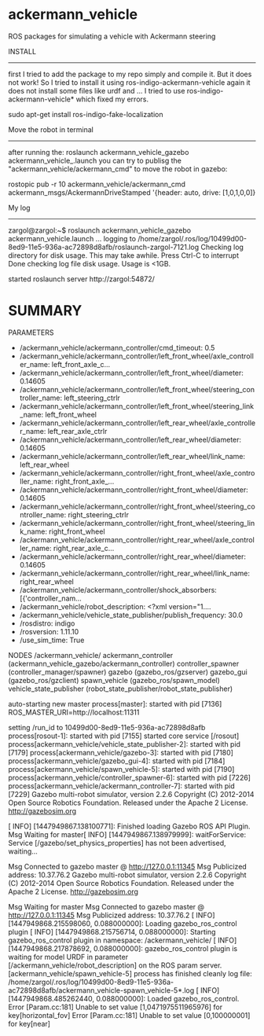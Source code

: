ackermann_vehicle
=================

ROS packages for simulating a vehicle with Ackermann steering

INSTALL
__________________
first I tried to add the package to my repo simply and compile it. 
But it does not work!
So I tried to install it using ros-indigo-ackermann-vehicle 
again it does not install some files like urdf and ...
I tried to use ros-indigo-ackermann-vehicle* which fixed my errors.

sudo apt-get install ros-indigo-fake-localization



Move the robot in terminal
________________________
after running the: roslaunch ackermann_vehicle_gazebo ackermann_vehicle_.launch
you can try to publisg the "ackermann_vehicle/ackermann_cmd" to move the robot in gazebo:

rostopic pub -r 10 ackermann_vehicle/ackermann_cmd ackermann_msgs/AckermannDriveStamped '{header: auto, drive: [1,0,1,0,0]}

My log
__________________________
zargol@zargol:~$ roslaunch ackermann_vehicle_gazebo ackermann_vehicle.launch 
... logging to /home/zargol/.ros/log/10499d00-8ed9-11e5-936a-ac72898d8afb/roslaunch-zargol-7121.log
Checking log directory for disk usage. This may take awhile.
Press Ctrl-C to interrupt
Done checking log file disk usage. Usage is <1GB.

started roslaunch server http://zargol:54872/

SUMMARY
========

PARAMETERS
 * /ackermann_vehicle/ackermann_controller/cmd_timeout: 0.5
 * /ackermann_vehicle/ackermann_controller/left_front_wheel/axle_controller_name: left_front_axle_c...
 * /ackermann_vehicle/ackermann_controller/left_front_wheel/diameter: 0.14605
 * /ackermann_vehicle/ackermann_controller/left_front_wheel/steering_controller_name: left_steering_ctrlr
 * /ackermann_vehicle/ackermann_controller/left_front_wheel/steering_link_name: left_front_wheel
 * /ackermann_vehicle/ackermann_controller/left_rear_wheel/axle_controller_name: left_rear_axle_ctrlr
 * /ackermann_vehicle/ackermann_controller/left_rear_wheel/diameter: 0.14605
 * /ackermann_vehicle/ackermann_controller/left_rear_wheel/link_name: left_rear_wheel
 * /ackermann_vehicle/ackermann_controller/right_front_wheel/axle_controller_name: right_front_axle_...
 * /ackermann_vehicle/ackermann_controller/right_front_wheel/diameter: 0.14605
 * /ackermann_vehicle/ackermann_controller/right_front_wheel/steering_controller_name: right_steering_ctrlr
 * /ackermann_vehicle/ackermann_controller/right_front_wheel/steering_link_name: right_front_wheel
 * /ackermann_vehicle/ackermann_controller/right_rear_wheel/axle_controller_name: right_rear_axle_c...
 * /ackermann_vehicle/ackermann_controller/right_rear_wheel/diameter: 0.14605
 * /ackermann_vehicle/ackermann_controller/right_rear_wheel/link_name: right_rear_wheel
 * /ackermann_vehicle/ackermann_controller/shock_absorbers: [{'controller_nam...
 * /ackermann_vehicle/robot_description: <?xml version="1....
 * /ackermann_vehicle/vehicle_state_publisher/publish_frequency: 30.0
 * /rosdistro: indigo
 * /rosversion: 1.11.10
 * /use_sim_time: True

NODES
  /ackermann_vehicle/
    ackermann_controller (ackermann_vehicle_gazebo/ackermann_controller)
    controller_spawner (controller_manager/spawner)
    gazebo (gazebo_ros/gzserver)
    gazebo_gui (gazebo_ros/gzclient)
    spawn_vehicle (gazebo_ros/spawn_model)
    vehicle_state_publisher (robot_state_publisher/robot_state_publisher)

auto-starting new master
process[master]: started with pid [7136]
ROS_MASTER_URI=http://localhost:11311

setting /run_id to 10499d00-8ed9-11e5-936a-ac72898d8afb
process[rosout-1]: started with pid [7155]
started core service [/rosout]
process[ackermann_vehicle/vehicle_state_publisher-2]: started with pid [7179]
process[ackermann_vehicle/gazebo-3]: started with pid [7180]
process[ackermann_vehicle/gazebo_gui-4]: started with pid [7184]
process[ackermann_vehicle/spawn_vehicle-5]: started with pid [7190]
process[ackermann_vehicle/controller_spawner-6]: started with pid [7226]
process[ackermann_vehicle/ackermann_controller-7]: started with pid [7229]
Gazebo multi-robot simulator, version 2.2.6
Copyright (C) 2012-2014 Open Source Robotics Foundation.
Released under the Apache 2 License.
http://gazebosim.org

[ INFO] [1447949867.138100771]: Finished loading Gazebo ROS API Plugin.
Msg Waiting for master[ INFO] [1447949867.138979999]: waitForService: Service [/gazebo/set_physics_properties] has not been advertised, waiting...

Msg Connected to gazebo master @ http://127.0.0.1:11345
Msg Publicized address: 10.37.76.2
Gazebo multi-robot simulator, version 2.2.6
Copyright (C) 2012-2014 Open Source Robotics Foundation.
Released under the Apache 2 License.
http://gazebosim.org

Msg Waiting for master
Msg Connected to gazebo master @ http://127.0.0.1:11345
Msg Publicized address: 10.37.76.2
[ INFO] [1447949868.215598060, 0.088000000]: Loading gazebo_ros_control plugin
[ INFO] [1447949868.215756714, 0.088000000]: Starting gazebo_ros_control plugin in namespace: /ackermann_vehicle/
[ INFO] [1447949868.217878692, 0.088000000]: gazebo_ros_control plugin is waiting for model URDF in parameter [/ackermann_vehicle/robot_description] on the ROS param server.
[ackermann_vehicle/spawn_vehicle-5] process has finished cleanly
log file: /home/zargol/.ros/log/10499d00-8ed9-11e5-936a-ac72898d8afb/ackermann_vehicle-spawn_vehicle-5*.log
[ INFO] [1447949868.485262440, 0.088000000]: Loaded gazebo_ros_control.
Error [Param.cc:181] Unable to set value [1,0471975511965976] for key[horizontal_fov]
Error [Param.cc:181] Unable to set value [0,100000001] for key[near]


